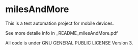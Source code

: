 # milesAndMore

This is a test automation project for mobile devices.

See more detaile info in _README_milesAndMore.pdf

All code is under GNU GENERAL PUBLIC LICENSE Version 3.
